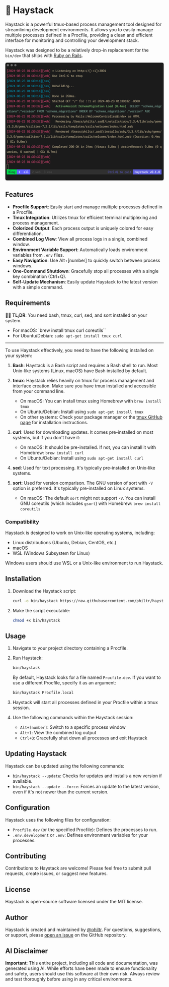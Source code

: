# 🚜 Haystack

Haystack is a powerful tmux-based process management tool designed for
streamlining development environments. It allows you to easily manage multiple
processes defined in a Procfile, providing a clean and efficient interface for
monitoring and controlling your development stack.

Haystack was designed to be a relatively drop-in replacement for the `bin/dev`
that ships with [Ruby on Rails][rails].

[rails]: https://rubyonrails.org/

![Haystack Screenshot](./doc/haystack-screenshot.png)

## Features

- **Procfile Support**: Easily start and manage multiple processes defined in a
  Procfile.
- **Tmux Integration**: Utilizes tmux for efficient terminal multiplexing and
  process management.
- **Colorized Output**: Each process output is uniquely colored for easy
  differentiation.
- **Combined Log View**: View all process logs in a single, combined window.
- **Environment Variable Support**: Automatically loads environment variables
  from `.env` files.
- **Easy Navigation**: Use Alt+[number] to quickly switch between process
  windows.
- **One-Command Shutdown**: Gracefully stop all processes with a single key
  combination (Ctrl+Q).
- **Self-Update Mechanism**: Easily update Haystack to the latest version with a
  simple command.

## Requirements

💁‍♂️ **TL;DR**: You need bash, tmux, curl, sed, and sort installed on your system.

- For macOS: `brew install tmux curl coreutils``
- For Ubuntu/Debian: `sudo apt-get install tmux curl`

---

To use Haystack effectively, you need to have the following installed on your
system:

1. **Bash**: Haystack is a Bash script and requires a Bash shell to run. Most
   Unix-like systems (Linux, macOS) have Bash installed by default.

2. **tmux**: Haystack relies heavily on tmux for process management and
  interface creation. Make sure you have tmux installed and accessible from your
  command line.
   - On macOS: You can install tmux using Homebrew with `brew install tmux`
   - On Ubuntu/Debian: Install using `sudo apt-get install tmux`
   - On other systems: Check your package manager or the [tmux GitHub
   page](https://github.com/tmux/tmux) for installation instructions.

3. **curl**: Used for downloading updates. It comes pre-installed on most
  systems, but if you don't have it:
   - On macOS: It should be pre-installed. If not, you can install it with
   Homebrew: `brew install curl`
   - On Ubuntu/Debian: Install using `sudo apt-get install curl`

4. **sed**: Used for text processing. It's typically pre-installed on Unix-like systems.

5. **sort**: Used for version comparison. The GNU version of sort with `-V`
  option is preferred. It's typically pre-installed on Linux  systems.
   - On macOS: The default `sort` might not support `-V`. You can install GNU
   coreutils (which includes `gsort`) with Homebrew: `brew install coreutils`

### Compatibility

Haystack is designed to work on Unix-like operating systems, including:

- Linux distributions (Ubuntu, Debian, CentOS, etc.)
- macOS
- WSL (Windows Subsystem for Linux)

Windows users should use WSL or a Unix-like environment to run Haystack.

## Installation

1. Download the Haystack script:

   ```sh
   curl -o bin/haystack https://raw.githubusercontent.com/philtr/haystack/main/haystack
   ```

1. Make the script executable:

   ```sh
   chmod +x bin/haystack
   ```

## Usage

1. Navigate to your project directory containing a Procfile.

1. Run Haystack:

   ```sh
   bin/haystack
   ```

   By default, Haystack looks for a file named `Procfile.dev`. If you want to
   use a different Procfile, specify it as an argument:

   ```sh
   bin/haystack Procfile.local
   ```

1. Haystack will start all processes defined in your Procfile within a tmux session.

1. Use the following commands within the Haystack session:
   - `Alt+[number]`: Switch to a specific process window
   - `Alt+1`: View the combined log output
   - `Ctrl+Q`: Gracefully shut down all processes and exit Haystack

## Updating Haystack

Haystack can be updated using the following commands:

- `bin/haystack --update`: Checks for updates and installs a new version if
  available.
- `bin/haystack --update --force`: Forces an update to the latest version, even
  if it's not newer than the current version.

## Configuration

Haystack uses the following files for configuration:

- `Procfile.dev` (or the specified Procfile): Defines the processes to run.
- `.env.development` or `.env`: Defines environment variables for your processes.

## Contributing

Contributions to Haystack are welcome! Please feel free to submit pull requests,
create issues, or suggest new features.

## License

Haystack is open-source software licensed under the MIT license.

## Author

Haystack is created and maintained by [@philtr](https://github.com/philtr). For questions,
suggestions, or support, please [open an
issue](https://github.com/philtr/haystack/issues) on the GitHub repository.

## AI Disclaimer

**Important**: This entire project, including all code and documentation, was
generated using AI. While efforts have been made to ensure functionality and
safety, users should use this software at their own risk. Always review and test
thoroughly before using in any critical environments.
